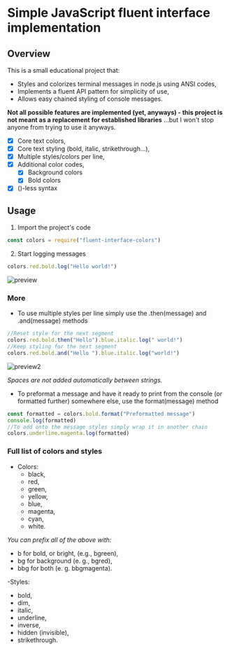 # Simple JavaScript fluent interface implementation

## Overview
This is a small educational project that:
- Styles and colorizes terminal messages in node.js using ANSI codes,
- Implements a fluent API pattern for simplicity of use,
- Allows easy chained styling of console messages.

**Not all possible features are implemented (yet, anyways) - this project is not meant as a replacement for established libraries** 
...but I won't stop anyone from trying to use it anyways.

- [x] Core text colors,
- [x] Core text styling (bold, italic, strikethrough...),
- [x] Multiple styles/colors per line,
- [x] Additional color codes,
  - [x] Background colors
  - [x] Bold colors
- [x] ()-less syntax

## Usage

1. Import the project's code
```javascript
const colors = require("fluent-interface-colors")
```
2. Start logging messages
```javascript
colors.red.bold.log("Hello world!")
```
![preview](https://github.com/Bartosz-Pilarski/fluent-interface-colors/assets/86968046/494fadb9-2a6e-4464-8b13-b498d448bc5b)

### More

- To use multiple styles per line simply use the .then(message) and .and(message) methods
```javascript
//Reset style for the next segment
colors.red.bold.then("Hello").blue.italic.log(" world!")
//Keep styling for the next segment
colors.red.bold.and("Hello ").blue.italic.log("world!")
```
![preview2](https://github.com/Bartosz-Pilarski/fluent-interface-colors/assets/86968046/65879b45-90cb-4afb-9112-6126b658ccb9)

*Spaces are not added automatically between strings.*

- To preformat a message and have it ready to print from the console (or formatted further) somewhere else, use the format(message) method
```javascript
const formatted = colors.bold.format("Preformatted message")
console.log(formatted)
//To add onto the message styles simply wrap it in another chain
colors.underline.magenta.log(formatted)
```
### Full list of colors and styles
- Colors:
  - black,
  - red,
  - green,
  - yellow,
  - blue,
  - magenta,
  - cyan,
  - white.

*You can prefix all of the above with:*
  - b for bold, or bright, (e.g., bgreen),
  - bg for background (e. g., bgred),
  - bbg for both (e. g. bbgmagenta).
  
-Styles:
  - bold,
  - dim,
  - italic,
  - underline,
  - inverse,
  - hidden (invisible),
  - strikethrough.
